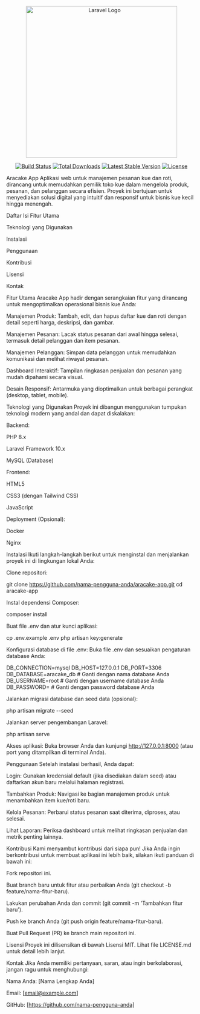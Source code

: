 <p align="center"><a href="https://laravel.com" target="_blank"><img src="https://raw.githubusercontent.com/laravel/art/master/logo-lockup/5%20SVG/2%20CMYK/1%20Full%20Color/laravel-logolockup-cmyk-red.svg" width="400" alt="Laravel Logo"></a></p>

<p align="center">
<a href="https://github.com/laravel/framework/actions"><img src="https://github.com/laravel/framework/workflows/tests/badge.svg" alt="Build Status"></a>
<a href="https://packagist.org/packages/laravel/framework"><img src="https://img.shields.io/packagist/dt/laravel/framework" alt="Total Downloads"></a>
<a href="https://packagist.org/packages/laravel/framework"><img src="https://img.shields.io/packagist/v/laravel/framework" alt="Latest Stable Version"></a>
<a href="https://packagist.org/packages/laravel/framework"><img src="https://img.shields.io/packagist/l/laravel/framework" alt="License"></a>
</p>

Aracake App
Aplikasi web untuk manajemen pesanan kue dan roti, dirancang untuk memudahkan pemilik toko kue dalam mengelola produk, pesanan, dan pelanggan secara efisien. Proyek ini bertujuan untuk menyediakan solusi digital yang intuitif dan responsif untuk bisnis kue kecil hingga menengah.

Daftar Isi
Fitur Utama

Teknologi yang Digunakan

Instalasi

Penggunaan

Kontribusi

Lisensi

Kontak

Fitur Utama
Aracake App hadir dengan serangkaian fitur yang dirancang untuk mengoptimalkan operasional bisnis kue Anda:

Manajemen Produk: Tambah, edit, dan hapus daftar kue dan roti dengan detail seperti harga, deskripsi, dan gambar.

Manajemen Pesanan: Lacak status pesanan dari awal hingga selesai, termasuk detail pelanggan dan item pesanan.

Manajemen Pelanggan: Simpan data pelanggan untuk memudahkan komunikasi dan melihat riwayat pesanan.

Dashboard Interaktif: Tampilan ringkasan penjualan dan pesanan yang mudah dipahami secara visual.

Desain Responsif: Antarmuka yang dioptimalkan untuk berbagai perangkat (desktop, tablet, mobile).

Teknologi yang Digunakan
Proyek ini dibangun menggunakan tumpukan teknologi modern yang andal dan dapat diskalakan:

Backend:

PHP 8.x

Laravel Framework 10.x

MySQL (Database)

Frontend:

HTML5

CSS3 (dengan Tailwind CSS)

JavaScript

Deployment (Opsional):

Docker

Nginx

Instalasi
Ikuti langkah-langkah berikut untuk menginstal dan menjalankan proyek ini di lingkungan lokal Anda:

Clone repositori:

git clone https://github.com/nama-pengguna-anda/aracake-app.git
cd aracake-app

Instal dependensi Composer:

composer install

Buat file .env dan atur kunci aplikasi:

cp .env.example .env
php artisan key:generate

Konfigurasi database di file .env:
Buka file .env dan sesuaikan pengaturan database Anda:

DB_CONNECTION=mysql
DB_HOST=127.0.0.1
DB_PORT=3306
DB_DATABASE=aracake_db # Ganti dengan nama database Anda
DB_USERNAME=root     # Ganti dengan username database Anda
DB_PASSWORD=         # Ganti dengan password database Anda

Jalankan migrasi database dan seed data (opsional):

php artisan migrate --seed

Jalankan server pengembangan Laravel:

php artisan serve

Akses aplikasi:
Buka browser Anda dan kunjungi http://127.0.0.1:8000 (atau port yang ditampilkan di terminal Anda).

Penggunaan
Setelah instalasi berhasil, Anda dapat:

Login: Gunakan kredensial default (jika disediakan dalam seed) atau daftarkan akun baru melalui halaman registrasi.

Tambahkan Produk: Navigasi ke bagian manajemen produk untuk menambahkan item kue/roti baru.

Kelola Pesanan: Perbarui status pesanan saat diterima, diproses, atau selesai.

Lihat Laporan: Periksa dashboard untuk melihat ringkasan penjualan dan metrik penting lainnya.

Kontribusi
Kami menyambut kontribusi dari siapa pun! Jika Anda ingin berkontribusi untuk membuat aplikasi ini lebih baik, silakan ikuti panduan di bawah ini:

Fork repositori ini.

Buat branch baru untuk fitur atau perbaikan Anda (git checkout -b feature/nama-fitur-baru).

Lakukan perubahan Anda dan commit (git commit -m 'Tambahkan fitur baru').

Push ke branch Anda (git push origin feature/nama-fitur-baru).

Buat Pull Request (PR) ke branch main repositori ini.

Lisensi
Proyek ini dilisensikan di bawah Lisensi MIT. Lihat file LICENSE.md untuk detail lebih lanjut.

Kontak
Jika Anda memiliki pertanyaan, saran, atau ingin berkolaborasi, jangan ragu untuk menghubungi:

Nama Anda: [Nama Lengkap Anda]

Email: [email@example.com]

GitHub: [https://github.com/nama-pengguna-anda]
